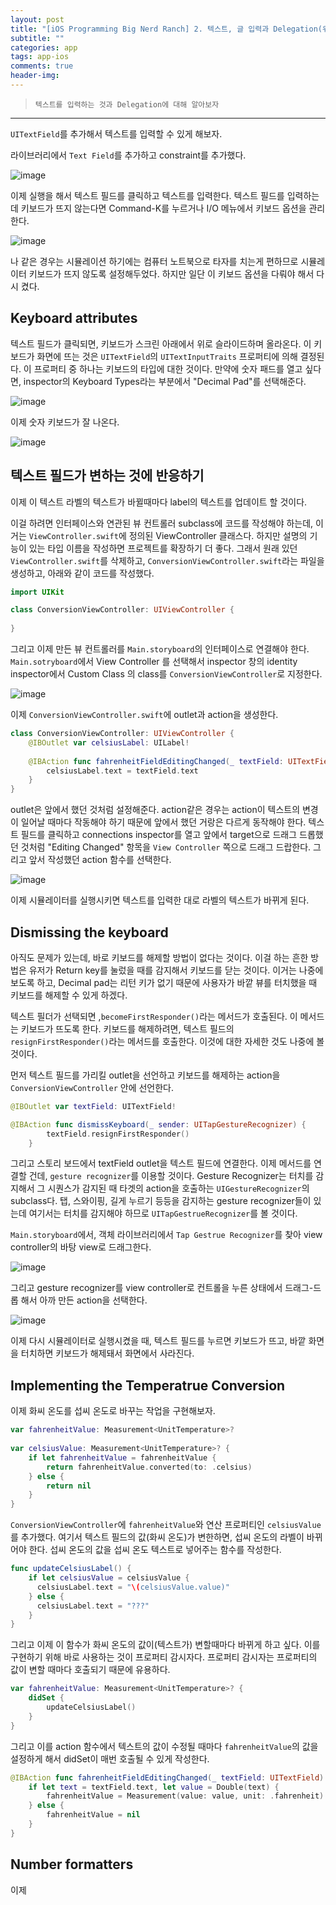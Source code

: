 ```yaml
---  
layout: post  
title: "[iOS Programming Big Nerd Ranch] 2. 텍스트, 글 입력과 Delegation(위임)"  
subtitle: ""  
categories: app
tags: app-ios 
comments: true  
header-img: 
---  
```

  
> `텍스트를 입력하는 것과 Delegation에 대해 알아보자`  

---

`UITextField`를 추가해서 텍스트를 입력할 수 있게 해보자.

라이브러리에서 `Text Field`를 추가하고 constraint를 추가했다.

![image](https://user-images.githubusercontent.com/41438361/118266764-055f0580-b4f6-11eb-9565-4888db2475aa.png)

이제 실행을 해서 텍스트 필드를 클릭하고 텍스트를 입력한다. 텍스트 필드를 입력하는데 키보드가 뜨지 않는다면 Command-K를 누르거나 I/O 메뉴에서 키보드 옵션을 관리한다.

![image](https://user-images.githubusercontent.com/41438361/118266913-3f300c00-b4f6-11eb-95a3-293dd564c008.png)

나 같은 경우는 시뮬레이션 하기에는 컴퓨터 노트북으로 타자를 치는게 편하므로 시뮬레이터 키보드가 뜨지 않도록 설정해두었다. 하지만 일단 이 키보드 옵션을 다뤄야 해서 다시 켰다.

## Keyboard attributes

텍스트 필드가 클릭되면, 키보드가 스크린 아래에서 위로 슬라이드하며 올라온다. 이 키보드가 화면에 뜨는 것은 `UITextField`의 `UITextInputTraits` 프로퍼티에 의해 결정된다.
이 프로퍼티 중 하나는 키보드의 타입에 대한 것이다. 만약에 숫자 패드를 열고 싶다면, inspector의 Keyboard Types라는 부분에서 "Decimal Pad"를 선택해준다.

![image](https://user-images.githubusercontent.com/41438361/118267362-ea40c580-b4f6-11eb-94f7-70980b3e56db.png)

이제 숫자 키보드가 잘 나온다.

![image](https://user-images.githubusercontent.com/41438361/118267474-19573700-b4f7-11eb-912d-98e33e1e78e8.png)

## 텍스트 필드가 변하는 것에 반응하기

이제 이 텍스트 라벨의 텍스트가 바뀔때마다 label의 텍스트를 업데이트 할 것이다. 

이걸 하려면 인터페이스와 연관된 뷰 컨트롤러 subclass에 코드를 작성해야 하는데, 이거는 `ViewController.swift`에 정의된 ViewController 클래스다. 하지만 설명의 기능이 있는 타입 이름을 작성하면 프로젝트를 확장하기 더 좋다. 그래서 원래 있던 `ViewController.swift`를 삭제하고, `ConversionViewController.swift`라는 파일을 생성하고, 아래와 같이 코드를 작성했다.

```swift
import UIKit

class ConversionViewController: UIViewController {
    
}
```

그리고 이제 만든 뷰 컨트롤러를 `Main.storyboard`의 인터페이스로 연결해야 한다. `Main.sotryboard`에서 View Controller 를 선택해서 inspector 창의 identity inspector에서 Custom Class 의 class를 `ConversionViewController`로 지정한다.

![image](https://user-images.githubusercontent.com/41438361/118269346-984d6f00-b4f9-11eb-8919-e112ee82afe3.png)

이제 `ConversionViewController.swift`에 outlet과 action을 생성한다.

```swift
class ConversionViewController: UIViewController {
    @IBOutlet var celsiusLabel: UILabel!
    
    @IBAction func fahrenheitFieldEditingChanged(_ textField: UITextField) {
        celsiusLabel.text = textField.text
    }
}
```

outlet은 앞에서 했던 것처럼 설정해준다. action같은 경우는 action이 텍스트의 변경이 일어날 때마다 작동해야 하기 때문에 앞에서 했던 거랑은 다르게 동작해야 한다. 텍스트 필드를 클릭하고 connections inspector를 열고 앞에서 target으로 드래그 드롭했던 것처럼 "Editing Changed" 항목을 `View Controller` 쪽으로 드래그 드랍한다. 그리고 앞서 작성했던 action 함수를 선택한다. 

![image](https://user-images.githubusercontent.com/41438361/118270032-5e309d00-b4fa-11eb-9948-ab5ae0012bc5.png)

이제 시뮬레이터를 실행시키면 텍스트를 입력한 대로 라벨의 텍스트가 바뀌게 된다. 

## Dismissing the keyboard

아직도 문제가 있는데, 바로 키보드를 해제할 방법이 없다는 것이다. 이걸 하는 흔한 방법은 유저가 Return key를 눌렀을 때를 감지해서 키보드를 닫는 것이다. 이거는 나중에 보도록 하고, Decimal pad는 리턴 키가 없기 때문에 사용자가 바깥 뷰를 터치했을 때 키보드를 해제할 수 있게 하겠다.

텍스트 필더가 선택되면 ,`becomeFirstResponder()`라는 메서드가 호출된다. 이 메서드는 키보드가 뜨도록 한다. 키보드를 해제하려면, 텍스트 필드의 `resignFirstResponder()`라는 메서드를 호출한다. 이것에 대한 자세한 것도 나중에 볼 것이다.

먼저 텍스트 필드를 가리킬 outlet을 선언하고 키보드를 해제하는 action을 `ConversionViewController` 안에 선언한다.

```swift
@IBOutlet var textField: UITextField!

@IBAction func dismissKeyboard(_ sender: UITapGestureRecognizer) {
        textField.resignFirstResponder()
    }
```

그리고 스토리 보드에서 textField outlet을 텍스트 필드에 연결한다. 이제 메서드를 연결할 건데, `gesture recognizer`를 이용할 것이다. Gesture Recognizer는 터치를 감지해서 그 시퀀스가 감지된 때 타겟의 action을 호출하는 `UIGestureRecognizer`의 subclass다. 탭, 스와이핑, 길게 누르기 등등을 감지하는 gesture recognizer들이 있는데 여기서는 터치를 감지해야 하므로 `UITapGestrueRecognizer`를 볼 것이다.

`Main.storyboard`에서, 객체 라이브러리에서 `Tap Gestrue Recognizer`를 찾아 view controller의 바탕 view로 드래그한다.

![image](https://user-images.githubusercontent.com/41438361/118271365-1ca0f180-b4fc-11eb-9f5f-c2bbe3c612c8.png)

그리고 gesture recognizer를 view controller로 컨트롤을 누른 상태에서 드래그-드롭 해서 아까 만든 action을 선택한다. 

![image](https://user-images.githubusercontent.com/41438361/118271493-4eb25380-b4fc-11eb-9f4d-f71b406d1c70.png)

이제 다시 시뮬레이터로 실행시켰을 때, 텍스트 필드를 누르면 키보드가 뜨고, 바깥 화면을 터치하면 키보드가 해제돼서 화면에서 사라진다.

## Implementing the Temperatrue Conversion

이제 화씨 온도를 섭씨 온도로 바꾸는 작업을 구현해보자. 

```swift
var fahrenheitValue: Measurement<UnitTemperature>?
    
var celsiusValue: Measurement<UnitTemperature>? {
    if let fahrenheitValue = fahrenheitValue {
        return fahrenheitValue.converted(to: .celsius)
    } else {
        return nil
    }
}
```

`ConversionViewController`에 `fahrenheitValue`와 연산 프로퍼티인 `celsiusValue`를 추가했다. 여기서 텍스트 필드의 값(화씨 온도)가 변한하면, 섭씨 온도의 라벨이 바뀌어야 한다. 섭씨 온도의 값을 섭씨 온도 텍스트로 넣어주는 함수를 작성한다.

```swift
func updateCelsiusLabel() {
    if let celsiusValue = celsiusValue {
      celsiusLabel.text = "\(celsiusValue.value)"
    } else {
      celsiusLabel.text = "???"
    }
}
```

그리고 이제 이 함수가 화씨 온도의 값이(텍스트가) 변할때마다 바뀌게 하고 싶다. 이를 구현하기 위해 바로 사용하는 것이 프로퍼티 감시자다. 프로퍼티 감시자는 프로퍼티의 값이 변할 때마다 호출되기 때문에 유용하다. 

```swift
var fahrenheitValue: Measurement<UnitTemperature>? {
    didSet {
        updateCelsiusLabel()
    }
}
```

그리고 이를 action 함수에서 텍스트의 값이 수정될 때마다 `fahrenheitValue`의 값을 설정하게 해서 didSet이 매번 호출될 수 있게 작성한다.

```swift
@IBAction func fahrenheitFieldEditingChanged(_ textField: UITextField) {
    if let text = textField.text, let value = Double(text) {
        fahrenheitValue = Measurement(value: value, unit: .fahrenheit)
    } else {
        fahrenheitValue = nil
    }
}
```

## Number formatters

이제 





